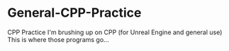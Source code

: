 # General-CPP-Practice
CPP Practice
I'm brushing up on CPP (for Unreal Engine and general use)
This is where those programs go...
